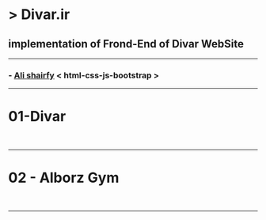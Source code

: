 # > Divar.ir
## implementation of Frond-End of Divar WebSite

---

### - [Ali shairfy](https://github.com/alisharify7) < html-css-js-bootstrap >

---

# 01-Divar

<img src="./01-Divar/divar-First-index/Docs/first-index.png" alt="">
<img src="./01-Divar/customer-page/Docs/customer-page.png" alt="">
<img src="./01-Divar/customer-page/Docs/customer-page-res.png" alt="">
<img src="./01-Divar/divar-Index-Home/docs/divar-index-pc.png" alt="">
<img src="./01-Divar/divar-Index-Home/docs/divar-index-search.png" alt="">
<img src="./01-Divar/divar-Index-Home/docs/divar-index-user.png" alt="">
<img src="./01-Divar/divar-Index-Home/docs/divar-index.png" alt="">

----


# 02 - Alborz Gym

<img src="./02-Alborz-Gym/Docs/gym.png" alt="">
<img src="./02-Alborz-Gym/Docs/gym1.png" alt="">
<img src="./02-Alborz-Gym/Docs/gym2.png" alt="">
<img src="./02-Alborz-Gym/Docs/gym3.png" alt="">
<img src="./02-Alborz-Gym/Docs/gym4.png" alt="">

----
